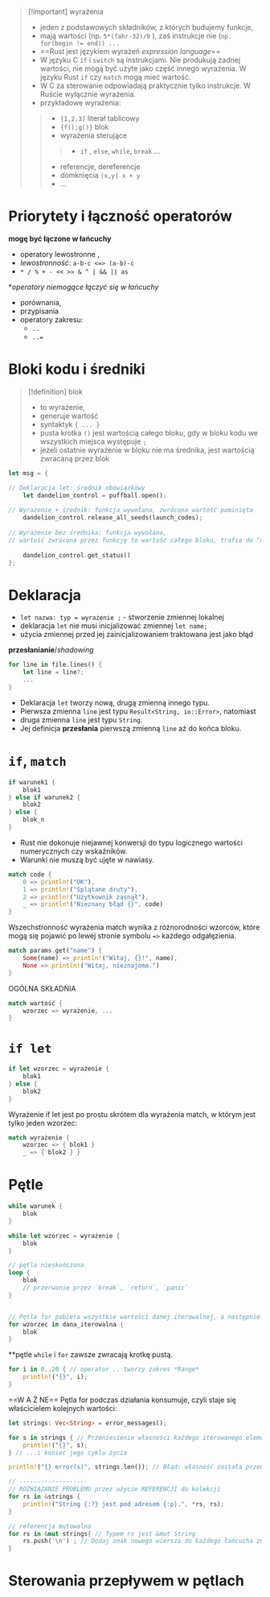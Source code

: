 
>[!important] wyrażenia
> - jeden z podstawowych składników, z których budujemy funkcje,
> - mają wartości (np. `5*(fahr-32)/9` ), zaś instrukcje nie (`np. for(begin != end)) ...`
> - ==Rust jest językiem wyrażeń *expression language*==
> - W języku  C `if` i `switch` są instrukcjami. Nie produkują żadnej wartości, nie mogą być użyte jako część innego wyrażenia. W języku Rust `if` czy `match` mogą mieć wartość.
> - W C za sterowanie odpowiadają praktycznie tylko instrukcje. W Ruście wyłącznie wyrażenia.
> - przykładowe wyrażenia:
> > - `[1,2,3]` literał tablicowy
> > - `{f();g()}` blok
> > - wyrażenia sterujące 
> >>  - `if` , `else`, `while`, `break` ...
> > - referencje, dereferencje 
> > - domknięcia `|x,y| x + y`
> > - ...



# Priorytety i łączność operatorów

**mogę być łączone w łańcuchy**
- operatory lewostronne ,
- *lewostronność*: `a-b-c <=> (a-b)-c`
- `* / % + - << >> & ^ | && || as`

**operatory niemogące łączyć się w łańcuchy*
- porównania,
- przypisania
- operatory zakresu:
	- `..`
	- `..=`


# Bloki kodu i średniki
>[!definition] blok
>- to wyrażenie,
>- generuje wartość
>- syntaktyk `{ ... }`
>- pusta krotka `()` jest wartością całego bloku, gdy w bloku kodu we wszystkich miejsca występuje `;`
>- jeżeli ostatnie wyrażenie w bloku nie ma średnika, jest wartością zwracaną przez blok

```rust
let msg = {

// Deklaracja let: średnik obowiązkowy
	let dandelion_control = puffball.open();
	
// Wyrażenie + średnik: funkcja wywołana, zwrócona wartość pominięta
	dandelion_control.release_all_seeds(launch_codes);
	
// Wyrażenie bez średnika: funkcja wywołana,
// wartość zwrócona przez funkcję to wartość całego bloku, trafia do ‘msg’
	
	dandelion_control.get_status() 
};
```


# Deklaracja

- `let nazwa: typ = wyrażenie ;` - stworzenie zmiennej lokalnej 
- deklaracja `let` nie musi inicjalizować zmiennej `let name;`
- użycia zmiennej przed jej zainicjalizowaniem traktowana jest jako błąd

**przesłanianie**/*shadowing*
```rust
for line in file.lines() {
	let line = line?; 
	...
}
```
- Deklaracja `let` tworzy nową, drugą zmienną innego typu. 
- Pierwsza zmienna `line` jest typu `Result<String, io::Error>`, natomiast 
- druga zmienna `line` jest typu `String`. 
- Jej definicja **przesłania** pierwszą zmienną `line` aż do końca bloku.


# `if`, `match`

```rust
if warunek1 { 
	blok1
} else if warunek2 { 
	blok2
} else {
	blok_n
}
```

- Rust nie dokonuje niejawnej konwersji do typu logicznego wartości numerycznych czy wskaźników.
- Warunki nie muszą być ujęte w nawiasy.


```rust
match code {
	0 => println!("OK"),
	1 => println!("Splątane druty"),
	2 => println!("Użytkownik zasnął"),
	_ => println!("Nieznany błąd {}", code)
}
```

Wszechstronność wyrażenia match wynika z różnorodności wzorców, które mogą się pojawić po lewej stronie symbolu ` => ` każdego odgałęzienia.
```rust
match params.get("name") {
	Some(name) => println!("Witaj, {}!", name),
	None => println!("Witaj, nieznajoma.")
}
```

OGÓLNA SKŁADNIA
```rust
match wartość {
	wzorzec => wyrażenie, ...
}
```

# `if let `

```rust
if let wzorzec = wyrażenie { 
	blok1
} else {
	blok2
}
```

Wyrażenie if let jest po prostu skrótem dla wyrażenia match, w którym jest tylko jeden wzorzec:
```rust
match wyrażenie {
	wzorzec => { blok1 }
	_ => { blok2 } }
```



# Pętle
```rust
while warunek { 
	blok
}

while let wzorzec = wyrażenie { 
	blok
}

// pętla nieskończona
loop {
	blok
	// przerwanie przez `break`, `return`, `panic`
}


// Pętla for pobiera wszystkie wartości danej iterowalnej, a następnie wywołuje blok kodu dla każdej wartości w wynikowym iteratorze.
for wzorzec in dana_iterowalna { 
	blok
}
```

**pętle `while` i `for` zawsze zwracają krotkę pustą.

```rust
for i in 0..20 { // operator .. tworzy zakres *Range*
	println!("{}", i); 
}
```

==W A Ż NE==
Pętla for podczas działania konsumuje, czyli staje się właścicielem kolejnych wartości:
```rust
let strings: Vec<String> = error_messages();

for s in strings { // Przeniesienie własności każdego iterowanego elementu
	println!("{}", s);
} // ...i koniec jego cyklu życia

println!("{} error(s)", strings.len()); // Błąd: własność została przeniesiona

// -------------------
// ROZWIĄZANIE PROBLEMU przez użycie REFERENCJI do kolekcji
for rs in &strings {
	println!("String {:?} jest pod adresem {:p}.", *rs, rs); 
}

// referencja mutowalna
for rs in &mut strings{ // Typem rs jest &mut String
	rs.push('\n') ; // Dodaj znak nowego wiersza do każdego łańcucha znaków
}
```


# Sterowania przepływem w pętlach













